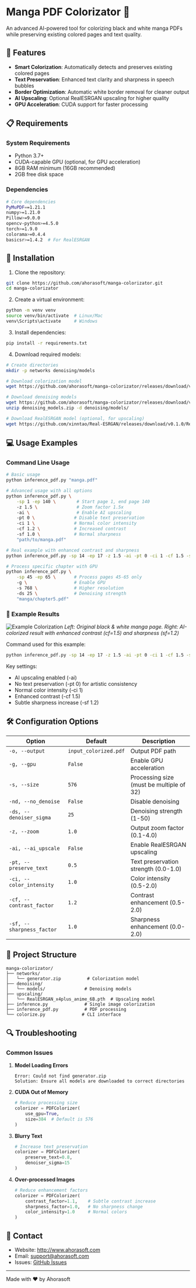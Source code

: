 # Manga PDF Colorizator 🎨

An advanced AI-powered tool for colorizing black and white manga PDFs while preserving existing colored pages and text quality.

## 🌟 Features

- **Smart Colorization**: Automatically detects and preserves existing colored pages
- **Text Preservation**: Enhanced text clarity and sharpness in speech bubbles
- **Border Optimization**: Automatic white border removal for cleaner output
- **AI Upscaling**: Optional RealESRGAN upscaling for higher quality
- **GPU Acceleration**: CUDA support for faster processing

## 📋 Requirements

### System Requirements
- Python 3.7+
- CUDA-capable GPU (optional, for GPU acceleration)
- 8GB RAM minimum (16GB recommended)
- 2GB free disk space

### Dependencies
```bash
# Core dependencies
PyMuPDF==1.21.1
numpy>=1.21.0
Pillow>=9.0.0
opencv-python>=4.5.0
torch>=1.9.0
colorama>=0.4.4
basicsr>=1.4.2  # For RealESRGAN
```

## 🚀 Installation

1. Clone the repository:
```bash
git clone https://github.com/ahorasoft/manga-colorizator.git
cd manga-colorizator
```

2. Create a virtual environment:
```bash
python -m venv venv
source venv/bin/activate  # Linux/Mac
venv\Scripts\activate     # Windows
```

3. Install dependencies:
```bash
pip install -r requirements.txt
```

4. Download required models:
```bash
# Create directories
mkdir -p networks denoising/models

# Download colorization model
wget https://github.com/ahorasoft/manga-colorizator/releases/download/v1.0/generator.zip -O networks/generator.zip

# Download denoising models
wget https://github.com/ahorasoft/manga-colorizator/releases/download/v1.0/denoising_models.zip
unzip denoising_models.zip -d denoising/models/

# Download RealESRGAN model (optional, for upscaling)
wget https://github.com/xinntao/Real-ESRGAN/releases/download/v0.1.0/RealESRGAN_x4plus_anime_6B.pth -P upscaling/
```

## 💻 Usage Examples

### Command Line Usage
```bash
# Basic usage
python inference_pdf.py "manga.pdf"

# Advanced usage with all options
python inference_pdf.py \
    -sp 1 -ep 140 \        # Start page 1, end page 140
    -z 1.5 \               # Zoom factor 1.5x
    -ai \                  # Enable AI upscaling
    -pt 0 \               # Disable text preservation
    -ci 1 \               # Normal color intensity
    -cf 1.2 \             # Increased contrast
    -sf 1.0 \             # Normal sharpness
    "path/to/manga.pdf"

# Real example with enhanced contrast and sharpness
python inference_pdf.py -sp 14 -ep 17 -z 1.5 -ai -pt 0 -ci 1 -cf 1.5 -sf 1.2 "manga/chapter.pdf"

# Process specific chapter with GPU
python inference_pdf.py \
    -sp 45 -ep 65 \       # Process pages 45-65 only
    -g \                  # Enable GPU
    -s 768 \              # Higher resolution
    -ds 25 \              # Denoising strength
    "manga/chapter5.pdf"
```

### 📸 Example Results

![Example Colorization](example1.png)
*Left: Original black & white manga page. Right: AI-colorized result with enhanced contrast (cf=1.5) and sharpness (sf=1.2)*

Command used for this example:
```bash
python inference_pdf.py -sp 14 -ep 17 -z 1.5 -ai -pt 0 -ci 1 -cf 1.5 -sf 1.2 "manga/chapter.pdf"
```

Key settings:
- AI upscaling enabled (-ai)
- No text preservation (-pt 0) for artistic consistency
- Normal color intensity (-ci 1)
- Enhanced contrast (-cf 1.5)
- Subtle sharpness increase (-sf 1.2)

## 🛠️ Configuration Options

| Option | Default | Description |
|--------|---------|-------------|
| `-o, --output` | `input_colorized.pdf` | Output PDF path |
| `-g, --gpu` | `False` | Enable GPU acceleration |
| `-s, --size` | `576` | Processing size (must be multiple of 32) |
| `-nd, --no_denoise` | `False` | Disable denoising |
| `-ds, --denoiser_sigma` | `25` | Denoising strength (1-50) |
| `-z, --zoom` | `1.0` | Output zoom factor (0.1-4.0) |
| `-ai, --ai_upscale` | `False` | Enable RealESRGAN upscaling |
| `-pt, --preserve_text` | `0.5` | Text preservation strength (0.0-1.0) |
| `-ci, --color_intensity` | `1.0` | Color intensity (0.5-2.0) |
| `-cf, --contrast_factor` | `1.2` | Contrast enhancement (0.5-2.0) |
| `-sf, --sharpness_factor` | `1.0` | Sharpness enhancement (0.0-2.0) |

## 📁 Project Structure
```
manga-colorizator/
├── networks/
│   └── generator.zip          # Colorization model
├── denoising/
│   └── models/               # Denoising models
├── upscaling/
│   └── RealESRGAN_x4plus_anime_6B.pth  # Upscaling model
├── inference.py              # Single image colorization
├── inference_pdf.py          # PDF processing
└── colorize.py              # CLI interface
```

## 🔍 Troubleshooting

### Common Issues

1. **Model Loading Errors**
   ```
   Error: Could not find generator.zip
   Solution: Ensure all models are downloaded to correct directories
   ```

2. **CUDA Out of Memory**
   ```python
   # Reduce processing size
   colorizer = PDFColorizer(
       use_gpu=True,
       size=384  # Default is 576
   )
   ```

3. **Blurry Text**
   ```python
   # Increase text preservation
   colorizer = PDFColorizer(
       preserve_text=0.8,
       denoiser_sigma=15
   )
   ```

4. **Over-processed Images**
   ```python
   # Reduce enhancement factors
   colorizer = PDFColorizer(
       contrast_factor=1.1,    # Subtle contrast increase
       sharpness_factor=1.0,   # No sharpness change
       color_intensity=1.0     # Normal colors
   )
   ```

## 📧 Contact

- Website: http://www.ahorasoft.com
- Email: support@ahorasoft.com
- Issues: [GitHub Issues](https://github.com/ahorasoft/manga-colorizator/issues)

---
Made with ❤️ by Ahorasoft